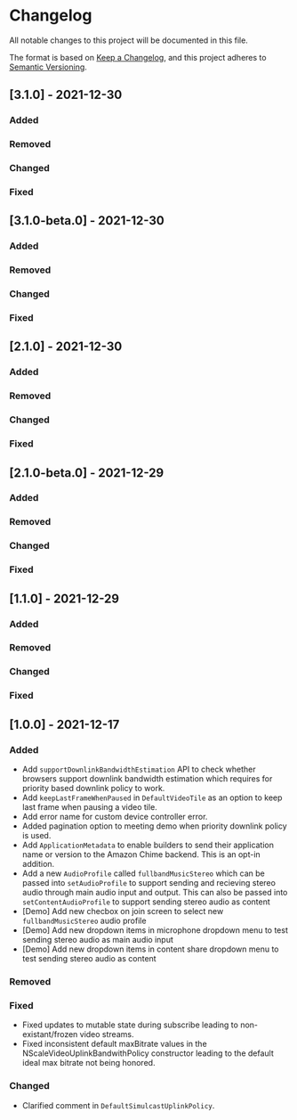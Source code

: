 # Changelog

All notable changes to this project will be documented in this file.

The format is based on [Keep a Changelog](https://keepachangelog.com/en/1.0.0/),
and this project adheres to [Semantic Versioning](https://semver.org/spec/v2.0.0.html).

## [3.1.0] - 2021-12-30
    
### Added
    
### Removed
    
### Changed
    
### Fixed
    
## [3.1.0-beta.0] - 2021-12-30
    
### Added
    
### Removed
    
### Changed
    
### Fixed
    
## [2.1.0] - 2021-12-30
    
### Added
    
### Removed
    
### Changed
    
### Fixed
    
## [2.1.0-beta.0] - 2021-12-29
    
### Added
    
### Removed
    
### Changed
    
### Fixed
    
## [1.1.0] - 2021-12-29
    
### Added
    
### Removed
    
### Changed
    
### Fixed
    
## [1.0.0] - 2021-12-17

### Added
- Add `supportDownlinkBandwidthEstimation` API to check whether browsers support downlink bandwidth estimation 
  which requires for priority based downlink policy to work.
- Add `keepLastFrameWhenPaused` in `DefaultVideoTile` as an option to keep last frame when pausing a video tile.
- Add error name for custom device controller error.
- Added pagination option to meeting demo when priority downlink policy is used.
- Add `ApplicationMetadata` to enable builders to send their application name or version to the Amazon Chime backend. This is an opt-in addition.
- Add a new `AudioProfile` called `fullbandMusicStereo` which can be passed into `setAudioProfile` to support sending and recieving stereo audio through main audio input and output. This can also be passed into `setContentAudioProfile` to support sending stereo audio as content
- [Demo] Add new checbox on join screen to select new `fullbandMusicStereo` audio profile
- [Demo] Add new dropdown items in microphone dropdown menu to test sending stereo audio as main audio input
- [Demo] Add new dropdown items in content share dropdown menu to test sending stereo audio as content

### Removed

### Fixed
- Fixed updates to mutable state during subscribe leading to non-existant/frozen video streams.
- Fixed inconsistent default maxBitrate values in the NScaleVideoUplinkBandwithPolicy constructor leading to the default ideal max bitrate not being honored.

### Changed
- Clarified comment in `DefaultSimulcastUplinkPolicy`.